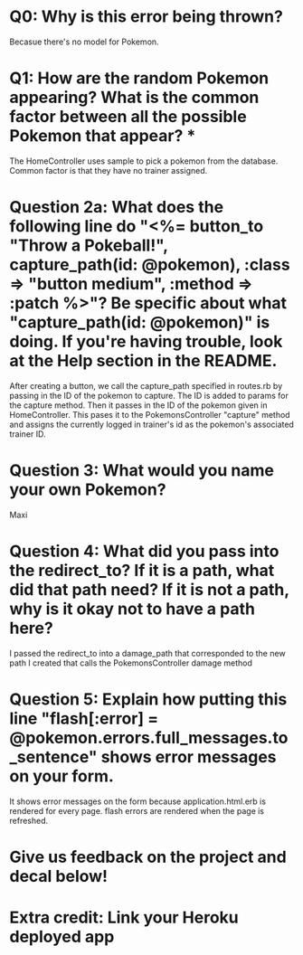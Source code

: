 # Q0: Why is this error being thrown?
Becasue there's no model for Pokemon.

# Q1: How are the random Pokemon appearing? What is the common factor between all the possible Pokemon that appear? *
The HomeController uses sample to pick a pokemon from the database. Common factor is that they have no trainer assigned.

# Question 2a: What does the following line do "<%= button_to "Throw a Pokeball!", capture_path(id: @pokemon), :class => "button medium", :method => :patch %>"? Be specific about what "capture_path(id: @pokemon)" is doing. If you're having trouble, look at the Help section in the README.
After creating a button, we call the capture_path specified in routes.rb by passing in the ID of the pokemon to capture. The ID is added to params for the capture method. Then it passes in the ID of the pokemon given in HomeController. This pases it to the PokemonsController "capture" method and assigns the currently logged in trainer's id as the pokemon's associated trainer ID.

# Question 3: What would you name your own Pokemon?
Maxi

# Question 4: What did you pass into the redirect_to? If it is a path, what did that path need? If it is not a path, why is it okay not to have a path here?
I passed the redirect_to into a damage_path that corresponded to the new path I created that calls the PokemonsController damage method

# Question 5: Explain how putting this line "flash[:error] = @pokemon.errors.full_messages.to_sentence" shows error messages on your form.
It shows error messages on the form because application.html.erb is rendered for every page. flash errors are rendered when the page is refreshed.

# Give us feedback on the project and decal below!

# Extra credit: Link your Heroku deployed app
